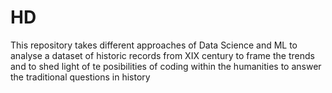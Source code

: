 # HD
This repository takes different approaches of Data Science and ML to analyse a dataset of historic records from XIX century to frame the trends and to shed light of te posibilities of coding within the humanities to answer the traditional questions in history
